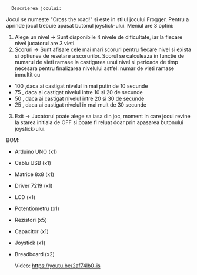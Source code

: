       Descrierea jocului:
   
Jocul se numeste "Cross the road!" si este in stilul jocului Frogger. Pentru a aprinde jocul trebuie apasat butonul joystick-ului.
Meniul are 3 optini:
1. Alege un nivel
-> Sunt disponibile 4 nivele de dificultate, iar la fiecare nivel jucatorul are 3 vieti. 
2. Scoruri
-> Sunt afisare cele mai mari scoruri pentru fiecare nivel si exista si optiunea de resetare a scorurilor. Scorul se calculeaza in functie de numarul de vieti ramase la castigarea unui nivel si perioada de timp necesara pentru finalizarea nivelului astfel: 
numar de vieti ramase inmultit cu
- 100 ,daca ai castigat nivelul in mai putin de 10 secunde
- 75 , daca ai castigat nivelul intre 10 si 20 de secunde
- 50 , daca ai castigat nivelul intre 20 si 30 de secunde
- 25 , daca ai castigat nivelul in mai mult de 30 secunde
3. Exit 
-> Jucatorul poate alege sa iasa din joc, moment in care jocul revine la starea initiala de OFF si poate fi reluat doar prin apasarea butonului joystick-ului.


 
  BOM:
- Arduino UNO (x1)
- Cablu USB (x1)
- Matrice 8x8 (x1)
- Driver 7219 (x1)
- LCD (x1)
- Potentiometru (x1)
- Rezistori (x5)
- Capacitor (x1)
- Joystick (x1)
- Breadboard (x2)



  Video:
  https://youtu.be/2af74lb0-is
